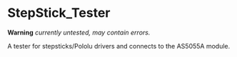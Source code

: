StepStick_Tester
================

**Warning** _currently untested, may contain errors._

A tester for stepsticks/Pololu drivers
and connects to the AS5055A module.
